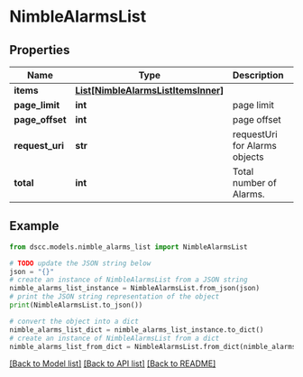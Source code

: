 # NimbleAlarmsList


## Properties

Name | Type | Description | Notes
------------ | ------------- | ------------- | -------------
**items** | [**List[NimbleAlarmsListItemsInner]**](NimbleAlarmsListItemsInner.md) |  | [optional] 
**page_limit** | **int** | page limit | [optional] 
**page_offset** | **int** | page offset | [optional] 
**request_uri** | **str** | requestUri for Alarms objects | [optional] 
**total** | **int** | Total number of Alarms. | [optional] 

## Example

```python
from dscc.models.nimble_alarms_list import NimbleAlarmsList

# TODO update the JSON string below
json = "{}"
# create an instance of NimbleAlarmsList from a JSON string
nimble_alarms_list_instance = NimbleAlarmsList.from_json(json)
# print the JSON string representation of the object
print(NimbleAlarmsList.to_json())

# convert the object into a dict
nimble_alarms_list_dict = nimble_alarms_list_instance.to_dict()
# create an instance of NimbleAlarmsList from a dict
nimble_alarms_list_from_dict = NimbleAlarmsList.from_dict(nimble_alarms_list_dict)
```
[[Back to Model list]](../README.md#documentation-for-models) [[Back to API list]](../README.md#documentation-for-api-endpoints) [[Back to README]](../README.md)


